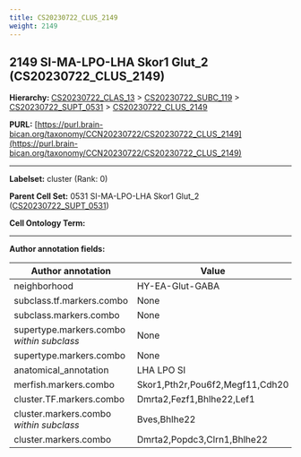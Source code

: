 ```yaml
---
title: CS20230722_CLUS_2149
weight: 2149
---
```

## 2149 SI-MA-LPO-LHA Skor1 Glut_2 (CS20230722_CLUS_2149)
<b>Hierarchy: </b>
[CS20230722_CLAS_13](../CS20230722_CLAS_13) >
[CS20230722_SUBC_119](../CS20230722_SUBC_119) >
[CS20230722_SUPT_0531](../CS20230722_SUPT_0531) >
[CS20230722_CLUS_2149](../CS20230722_CLUS_2149)

**PURL:** [https://purl.brain-bican.org/taxonomy/CCN20230722/CS20230722_CLUS_2149](https://purl.brain-bican.org/taxonomy/CCN20230722/CS20230722_CLUS_2149)

---


**Labelset:** cluster (Rank: 0)

**Parent Cell Set:** 0531 SI-MA-LPO-LHA Skor1 Glut_2 ([CS20230722_SUPT_0531](../CS20230722_SUPT_0531))



**Cell Ontology Term:** 

[MARKER GENES.]: #


---

[TRANSFERRED ANNOTATIONS.]: #


[AUTHOR ANNOTATION FIELDS.]: #


**Author annotation fields:**

| Author annotation | Value |
|-------------------|-------|
|neighborhood|HY-EA-Glut-GABA|
|subclass.tf.markers.combo|None|
|subclass.markers.combo|None|
|supertype.markers.combo _within subclass_|None|
|supertype.markers.combo|None|
|anatomical_annotation|LHA LPO SI|
|merfish.markers.combo|Skor1,Pth2r,Pou6f2,Megf11,Cdh20|
|cluster.TF.markers.combo|Dmrta2,Fezf1,Bhlhe22,Lef1|
|cluster.markers.combo _within subclass_|Bves,Bhlhe22|
|cluster.markers.combo|Dmrta2,Popdc3,Clrn1,Bhlhe22|
